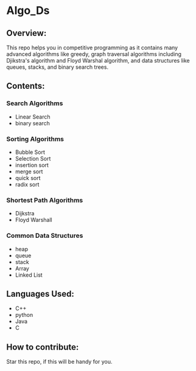 # Algo_Ds


## Overview:
This repo helps you in competitive programming as it contains many advanced algorithms like greedy, graph traversal algorithms including Djikstra's algorithm and Floyd Warshal algorithm, and data structures like queues, stacks, and binary search trees. 



## Contents:

### Search Algorithms
 - Linear Search
 - binary search

### Sorting Algorithms
 - Bubble Sort
 - Selection Sort
 - insertion sort
 - merge sort
 - quick sort
 - radix sort

### Shortest Path Algorithms
 - Dijkstra
 - Floyd Warshall

### Common Data Structures
 - heap
 - queue
 - stack
 - Array
 - Linked List



## Languages Used:
 - C++
 - python
 - Java 
 - C
 

## How to contribute:
Star this repo, if this will be handy for you.
